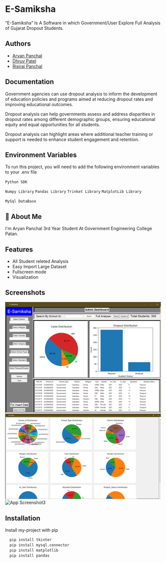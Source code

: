 
# E-Samiksha
“E-Samiksha” Is A Software in which  Government/User Explore Full Analysis of Gujarat Dropout Students.



## Authors

- [Aryan Panchal](https://www.github.com/Aryanpanchal011)
- [Dhruv Patel](#)
- [Risiraj Panchal](#)



## Documentation
Government agencies can use dropout analysis to inform the development of education policies and programs aimed at reducing dropout rates and improving educational outcomes.

Dropout analysis can help governments assess and address disparities in dropout rates among different demographic groups, ensuring educational equity and equal opportunities for all students.

Dropout analysis can highlight areas where additional teacher training or support is needed to enhance student engagement and retention.




## Environment Variables

To run this project, you will need to add the following environment variables to your .env file

`Python SDK`

`Numpy Library`
`Pandas Library`
`Trinket Library`
`MatplotLib Library`

`MySql DataBase`



## 🚀 About Me
I'm Aryan Panchal 3rd Year Student At Government Engineering College Patan.


## Features

- All Student releted Analysis
- Easy Import Large Dataset
- Fullscreen mode
- Visualization


## Screenshots

![App Screenshot1](https://github.com/Aryankumar011/E-Samiksha/blob/main/ScreenShorts/1.png)
![App Screenshot2](https://github.com/Aryankumar011/E-Samiksha/blob/main/ScreenShorts/2.png)
![App Screenshot3](https://github.com/Aryankumar011/E-Samiksha/blob/main/ScreenShorts3.png)



## Installation

Install my-project with pip

```bash
  pip install tkinter
  pip install mysql.connector
  pip install matplotlib
  pip install pandas
```
    
